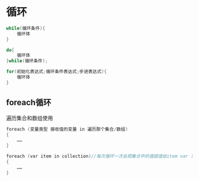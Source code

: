 # 循环

```c#
while(循环条件){
    循环体
}

do{
    循环体
}while(循环条件);

for(初始化表达式;循环条件表达式;步进表达式){
    循环体
}

```



## foreach循环

遍历集合和数组使用

```c
foreach (变量类型 接收值的变量 in 遍历那个集合/数组)
{
    ……
}

foreach (var item in collection)//每次循环一次会把集合中的值赋值给item var 关键字是推测类型。
{
    ……
}
```

